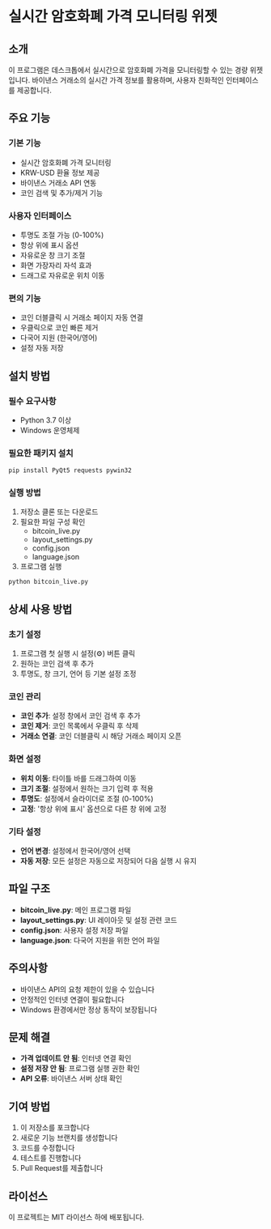 # 실시간 암호화폐 가격 모니터링 위젯

## 소개
이 프로그램은 데스크톱에서 실시간으로 암호화폐 가격을 모니터링할 수 있는 경량 위젯입니다. 바이낸스 거래소의 실시간 가격 정보를 활용하며, 사용자 친화적인 인터페이스를 제공합니다.

## 주요 기능

### 기본 기능
- 실시간 암호화폐 가격 모니터링
- KRW-USD 환율 정보 제공
- 바이낸스 거래소 API 연동
- 코인 검색 및 추가/제거 기능

### 사용자 인터페이스
- 투명도 조절 가능 (0-100%)
- 항상 위에 표시 옵션
- 자유로운 창 크기 조절
- 화면 가장자리 자석 효과
- 드래그로 자유로운 위치 이동

### 편의 기능
- 코인 더블클릭 시 거래소 페이지 자동 연결
- 우클릭으로 코인 빠른 제거
- 다국어 지원 (한국어/영어)
- 설정 자동 저장

## 설치 방법

### 필수 요구사항
- Python 3.7 이상
- Windows 운영체제

### 필요한 패키지 설치
```bash
pip install PyQt5 requests pywin32
```

### 실행 방법
1. 저장소 클론 또는 다운로드
2. 필요한 파일 구성 확인
   - bitcoin_live.py
   - layout_settings.py
   - config.json
   - language.json
3. 프로그램 실행
```bash
python bitcoin_live.py
```

## 상세 사용 방법

### 초기 설정
1. 프로그램 첫 실행 시 설정(⚙) 버튼 클릭
2. 원하는 코인 검색 후 추가
3. 투명도, 창 크기, 언어 등 기본 설정 조정

### 코인 관리
- **코인 추가**: 설정 창에서 코인 검색 후 추가
- **코인 제거**: 코인 목록에서 우클릭 후 삭제
- **거래소 연결**: 코인 더블클릭 시 해당 거래소 페이지 오픈

### 화면 설정
- **위치 이동**: 타이틀 바를 드래그하여 이동
- **크기 조절**: 설정에서 원하는 크기 입력 후 적용
- **투명도**: 설정에서 슬라이더로 조절 (0-100%)
- **고정**: '항상 위에 표시' 옵션으로 다른 창 위에 고정

### 기타 설정
- **언어 변경**: 설정에서 한국어/영어 선택
- **자동 저장**: 모든 설정은 자동으로 저장되어 다음 실행 시 유지

## 파일 구조
- **bitcoin_live.py**: 메인 프로그램 파일
- **layout_settings.py**: UI 레이아웃 및 설정 관련 코드
- **config.json**: 사용자 설정 저장 파일
- **language.json**: 다국어 지원을 위한 언어 파일

## 주의사항
- 바이낸스 API의 요청 제한이 있을 수 있습니다
- 안정적인 인터넷 연결이 필요합니다
- Windows 환경에서만 정상 동작이 보장됩니다

## 문제 해결
- **가격 업데이트 안 됨**: 인터넷 연결 확인
- **설정 저장 안 됨**: 프로그램 실행 권한 확인
- **API 오류**: 바이낸스 서버 상태 확인

## 기여 방법
1. 이 저장소를 포크합니다
2. 새로운 기능 브랜치를 생성합니다
3. 코드를 수정합니다
4. 테스트를 진행합니다
5. Pull Request를 제출합니다

## 라이선스
이 프로젝트는 MIT 라이선스 하에 배포됩니다.
